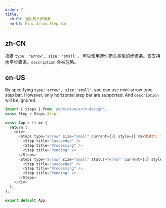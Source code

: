 ```yaml
---
order: 7
title:
  zh-CN: 迷你箭头步骤条
  en-US: Mini Arrow Step Bar
---
```


## zh-CN

指定 `type: 'arrow', size: 'small'`， 可以使用迷你箭头类型的步骤条。仅支持水平步骤条。`description` 会被忽略。

## en-US

By specifying `type:'arrow', size:'small'`, you can use mini-arrow type step bar. However, only horizontal step bar are supported. And `description` will be ignored.

```js
import { Steps } from '@adminium/arco-design';
const Step = Steps.Step;

const App = () => {
  return (
    <div>
      <Steps type="arrow" size="small" current={2} style={{ maxWidth: 780, marginBottom: 20 }}>
        <Step title="Succeeded" />
        <Step title="Processing" />
        <Step title="Pending" />
      </Steps>
      <Steps type="arrow" size="small" status="error" current={2} style={{ maxWidth: 780 }}>
        <Step title="Succeeded" />
        <Step title="Processing" />
        <Step title="Pending" />
      </Steps>
    </div>
  );
};

export default App;
```
